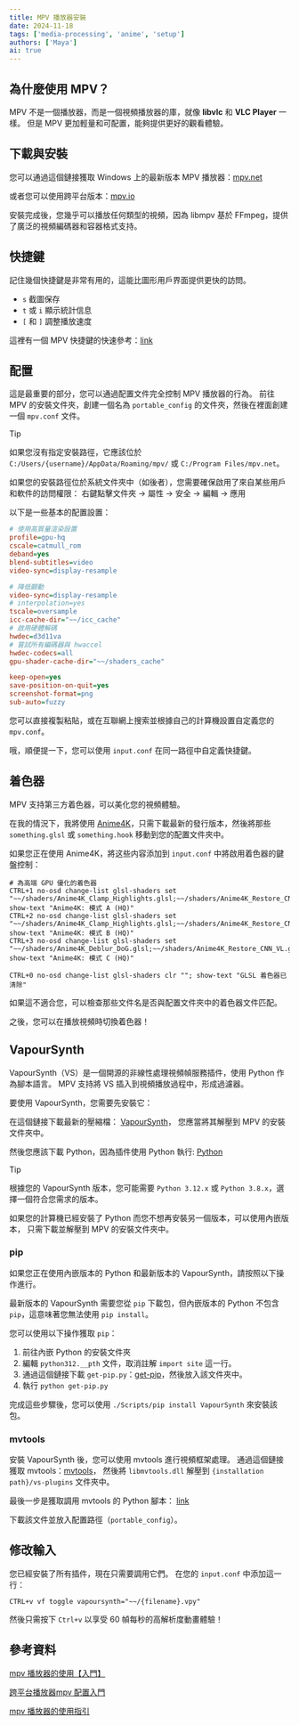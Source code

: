 ```yaml
---
title: MPV 播放器安裝
date: 2024-11-18
tags: ['media-processing', 'anime', 'setup']
authors: ['Maya']
ai: true
---
```


## 為什麼使用 MPV？

MPV 不是一個播放器，而是一個視頻播放器的庫，就像 **libvlc** 和 **VLC Player** 一樣。
但是 MPV 更加輕量和可配置，能夠提供更好的觀看體驗。

## 下載與安裝

您可以通過這個鏈接獲取 Windows 上的最新版本 MPV 播放器：[mpv.net](https://github.com/mpvnet-player/mpv.net/releases)

或者您可以使用跨平台版本：[mpv.io](https://mpv.io/installation/)

安裝完成後，您幾乎可以播放任何類型的視頻，因為 libmpv 基於 FFmpeg，提供了廣泛的視頻編碼器和容器格式支持。

## 快捷鍵

記住幾個快捷鍵是非常有用的，這能比圖形用戶界面提供更快的訪問。

- `s` 截圖保存
- `t` 或 `i` 顯示統計信息
- `[` 和 `]` 調整播放速度

這裡有一個 MPV 快捷鍵的快速參考：[link](https://mpv.io/manual/master/#interactive-control)

## 配置

這是最重要的部分，您可以通過配置文件完全控制 MPV 播放器的行為。
前往 MPV 的安裝文件夾，創建一個名為 `portable_config` 的文件夾，然後在裡面創建一個 `mpv.conf` 文件。

> [!TIP]
> 如果您沒有指定安裝路徑，它應該位於 `C:/Users/{username}/AppData/Roaming/mpv/` 或 `C:/Program Files/mpv.net`。
>
> 如果您的安裝路徑位於系統文件夾中（如後者），您需要確保啟用了來自某些用戶和軟件的訪問權限：
> 右鍵點擊文件夾 -> 屬性 -> 安全 -> 編輯 -> 應用

以下是一些基本的配置設置：

```ini
# 使用高質量渲染設置
profile=gpu-hq
cscale=catmull_rom
deband=yes
blend-subtitles=video
video-sync=display-resample

# 降低顫動
video-sync=display-resample
# interpolation=yes
tscale=oversample
icc-cache-dir="~~/icc_cache"
# 啟用硬體解碼
hwdec=d3d11va
# 嘗試所有編碼器與 hwaccel
hwdec-codecs=all
gpu-shader-cache-dir="~~/shaders_cache"

keep-open=yes
save-position-on-quit=yes
screenshot-format=png
sub-auto=fuzzy
```

您可以直接複製粘貼，或在互聯網上搜索並根據自己的計算機設置自定義您的 `mpv.conf`。

哦，順便提一下，您可以使用 `input.conf` 在同一路徑中自定義快捷鍵。

## 着色器

MPV 支持第三方着色器，可以美化您的視頻體驗。

在我的情況下，我將使用 [Anime4K](https://github.com/bloc97/Anime4K)，只需下載最新的發行版本，然後將那些 `something.glsl` 或 `something.hook` 移動到您的配置文件夾中。

如果您正在使用 Anime4K，將这些内容添加到 `input.conf` 中將啟用着色器的鍵盤控制：

```
# 為高端 GPU 優化的着色器
CTRL+1 no-osd change-list glsl-shaders set "~~/shaders/Anime4K_Clamp_Highlights.glsl;~~/shaders/Anime4K_Restore_CNN_VL.glsl;~~/shaders/Anime4K_Upscale_CNN_x2_VL.glsl;~~/shaders/Anime4K_AutoDownscalePre_x2.glsl;~~/shaders/Anime4K_AutoDownscalePre_x4.glsl;~~/shaders/Anime4K_Upscale_CNN_x2_M.glsl"; show-text "Anime4K: 模式 A (HQ)"
CTRL+2 no-osd change-list glsl-shaders set "~~/shaders/Anime4K_Clamp_Highlights.glsl;~~/shaders/Anime4K_Restore_CNN_Soft_VL.glsl;~~/shaders/Anime4K_Upscale_CNN_x2_VL.glsl;~~/shaders/Anime4K_AutoDownscalePre_x2.glsl;~~/shaders/Anime4K_AutoDownscalePre_x4.glsl;~~/shaders/Anime4K_Upscale_CNN_x2_M.glsl"; show-text "Anime4K: 模式 B (HQ)"
CTRL+3 no-osd change-list glsl-shaders set "~~/shaders/Anime4K_Deblur_DoG.glsl;~~/shaders/Anime4K_Restore_CNN_VL.glsl;~~/shaders/Anime4K_Upscale_CNN_x2_M.glsl.glsl;"; show-text "Anime4K: 模式 C (HQ)"

CTRL+0 no-osd change-list glsl-shaders clr ""; show-text "GLSL 着色器已清除"
```

如果這不適合您，可以檢查那些文件名是否與配置文件夾中的着色器文件匹配。

之後，您可以在播放視頻時切換着色器！

## VapourSynth

VapourSynth（VS）是一個開源的非線性處理視頻幀服務插件，使用 Python 作為腳本語言。
MPV 支持將 VS 插入到視頻播放過程中，形成過濾器。

要使用 VapourSynth，您需要先安裝它：

在這個鏈接下載最新的壓縮檔： [VapourSynth](https://github.com/vapoursynth/vapoursynth/releases)，
您應當將其解壓到 MPV 的安裝文件夾中。

然後您應該下載 Python，因為插件使用 Python 執行: [Python](https://www.python.org/downloads/)

> [!TIP]
> 根據您的 VapourSynth 版本，您可能需要 `Python 3.12.x` 或 `Python 3.8.x`，選擇一個符合您需求的版本。
>
> 如果您的計算機已經安裝了 Python 而您不想再安裝另一個版本，可以使用內嵌版本，
> 只需下載並解壓到 MPV 的安裝文件夾中。

### pip

如果您正在使用內嵌版本的 Python 和最新版本的 VapourSynth，請按照以下操作進行。

最新版本的 VapourSynth 需要您從 `pip` 下載包，但內嵌版本的 Python 不包含 `pip`，這意味著您無法使用 `pip install`。

您可以使用以下操作獲取 `pip`：

1. 前往內嵌 Python 的安裝文件夾
2. 編輯 `python312.__pth` 文件，取消註解 `import site` 這一行。
3. 通過這個鏈接下載 `get-pip.py`：[get-pip](https://bootstrap.pypa.io/get-pip.py)，然後放入該文件夾中。
4. 執行 `python get-pip.py`

完成這些步驟後，您可以使用 `./Scripts/pip install VapourSynth` 來安裝該包。

### mvtools

安裝 VapourSynth 後，您可以使用 mvtools 進行視頻框架處理。
通過這個鏈接獲取 mvtools：[mvtools](https://github.com/dubhater/vapoursynth-mvtools/releases)，
然後將 `libmvtools.dll` 解壓到 `{installation path}/vs-plugins` 文件夾中。

最後一步是獲取調用 mvtools 的 Python 腳本：
[link](https://gist.github.com/KCCat/1b3a7b7f085a066af3719859f88ded02)

下載該文件並放入配置路徑（`portable_config`）。

## 修改輸入

您已經安裝了所有插件，現在只需要調用它們。
在您的 `input.conf` 中添加這一行：

```
CTRL+v vf toggle vapoursynth="~~/{filename}.vpy"
```

然後只需按下 `Ctrl+v` 以享受 60 幀每秒的高解析度動畫體驗！

## 參考資料

[mpv 播放器的使用【入門】](https://hooke007.github.io/mpv-lazy/mpv.html)

[跨平台播放器mpv 配置入門](https://vcb-s.com/archives/7594)

[mpv 播放器的使用指引](https://hooke007.github.io/unofficial/mpv_start.html)
